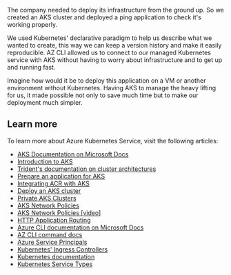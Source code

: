 The company needed to deploy its infrastructure from the ground up. So we created an AKS cluster and deployed a ping application to check it's working properly.

We used Kubernetes' declarative paradigm to help us describe what we wanted to create, this way we can keep a version history and make it easily reproducible. AZ CLI allowed us to connect to our managed Kubernetes service with AKS without having to worry about infrastructure and to get up and running fast.

Imagine how would it be to deploy this application on a VM or another environment without Kubernetes. Having AKS to manage the heavy lifting for us, it made possible not only to save much time but to make our deployment much simpler.

## Learn more

To learn more about Azure Kubernetes Service, visit the following articles:

- [AKS Documentation on Microsoft Docs](https://docs.microsoft.com/azure/aks/?WT.mc_id=deploycontainerapps_summary-learn-ludossan)
- [Introduction to AKS](https://docs.microsoft.com/learn/modules/intro-to-azure-kubernetes-service/?WT.mc_id=deploycontainerapps_summary-learn-ludossan)
- [Trident's documentation on cluster architectures](https://netapp-trident.readthedocs.io/en/stable-v19.01/dag/kubernetes/kubernetes_cluster_architecture_considerations.html#cluster-architectures)
- [Prepare an application for AKS](https://docs.microsoft.com/azure/aks/tutorial-kubernetes-prepare-app?WT.mc_id=deploycontainerapps_summary-learn-ludossan)
- [Integrating ACR with AKS](https://docs.microsoft.com/azure/aks/cluster-container-registry-integration?WT.mc_id=deploycontainerapps_summary-learn-ludossan)
- [Deploy an AKS cluster](https://docs.microsoft.com/azure/aks/tutorial-kubernetes-deploy-cluster?WT.mc_id=deploycontainerapps_summary-learn-ludossan)
- [Private AKS Clusters](https://docs.microsoft.com/azure/aks/private-clusters?WT.mc_id=deploycontainerapps_summary-learn-ludossan)
- [AKS Network Policies](https://docs.microsoft.com/azure/aks/use-network-policies?WT.mc_id=deploycontainerapps_summary-learn-ludossan)
- [AKS Network Policies [video]](https://azure.microsoft.com/resources/videos/azure-friday-secure-traffic-between-pods-using-network-policies-in-azure-kubernetes-service-aks/?WT.mc_id=deploycontainerapps_summary-learn-ludossan)
- [HTTP Application Routing](https://docs.microsoft.com/azure/aks/http-application-routing?WT.mc_id=deploycontainerapps_summary-learn-ludossan)
- [Azure CLI documentation on Microsoft Docs](https://docs.microsoft.com/azure/aks/kubernetes-walkthrough?WT.mc_id=deploycontainerapps_summary-learn-ludossan)
- [AZ CLI command docs](https://docs.microsoft.com/cli/azure/aks?view=azure-cli-latest&WT.mc_id=deploycontainerapps_summary-learn-ludossan#az-aks-create)
- [Azure Service Principals](https://docs.microsoft.com/cli/azure/create-an-azure-service-principal-azure-cli?WT.mc_id=deploycontainerapps_summary-learn-ludossan#create-a-service-principal)
- [Kubernetes' Ingress Controllers](https://kubernetes.io/docs/concepts/services-networking/ingress-controllers/)
- [Kubernetes documentation](https://kubernetes.io/docs/home/)
- [Kubernetes Service Types](https://kubernetes.io/docs/concepts/services-networking/service/#publishing-services-service-types)
